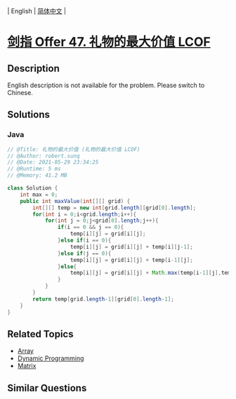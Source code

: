 
| English | [简体中文](README.md) |

# [剑指 Offer 47. 礼物的最大价值 LCOF](https://leetcode.cn//problems/li-wu-de-zui-da-jie-zhi-lcof/)

## Description

English description is not available for the problem. Please switch to Chinese.

## Solutions


### Java

```Java
// @Title: 礼物的最大价值 (礼物的最大价值 LCOF)
// @Author: robert.sunq
// @Date: 2021-05-29 23:34:25
// @Runtime: 5 ms
// @Memory: 41.2 MB

class Solution {
    int max = 0;
    public int maxValue(int[][] grid) {
        int[][] temp = new int[grid.length][grid[0].length];
        for(int i = 0;i<grid.length;i++){
            for(int j = 0;j<grid[0].length;j++){
                if(i == 0 && j == 0){
                    temp[i][j] = grid[i][j];
                }else if(i == 0){
                    temp[i][j] = grid[i][j] + temp[i][j-1];
                }else if(j == 0){
                    temp[i][j] = grid[i][j] + temp[i-1][j];
                }else{
                    temp[i][j] = grid[i][j] + Math.max(temp[i-1][j],temp[i][j-1]);
                }
            }
        }
        return temp[grid.length-1][grid[0].length-1];
    }
}
```



## Related Topics

- [Array](https://leetcode.cn//tag/array)
- [Dynamic Programming](https://leetcode.cn//tag/dynamic-programming)
- [Matrix](https://leetcode.cn//tag/matrix)

## Similar Questions


